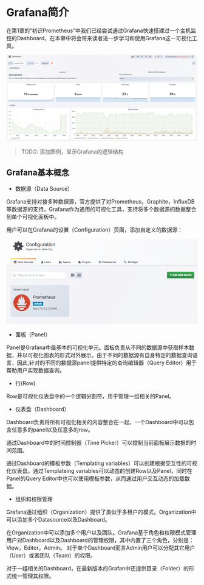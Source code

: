 # Grafana简介

在第1章的“初识Prometheus”中我们已经尝试通过Grafana快速搭建过一个主机监控的Dashboard，在本章中将会带来读者进一步学习和使用Grafana这一可视化工具。

![Grafana Dashboard](./static/grafana-dashboard-example.png)

> TODO: 添加图例，显示Grafana的逻辑结构

## Grafana基本概念

* 数据源（Data Source）

Grafana支持对接多种数据源，官方提供了对Prometheus，Graphite，InfluxDB等数据源的支持。Grafana作为通用的可视化工具，支持将多个数据源的数据整合到单个可视化面板中。

用户可以在Grafana的设置（Configuration）页面，添加自定义的数据源：

![数据源管理](./static/grafana_prometheus_datasources.png)

* 面板（Panel）

Panel是Grafana中最基本的可视化单元。面板负责从不同的数据源中获取样本数据，并以可视化图表的形式对外展示。由于不同的数据源有自身特定的数据查询语言，因此,针对的不同的数据源panel提供特定的查询编辑器（Query Editor）用于帮助用户实现数据查询。

* 行(Row)

Row是可视化仪表盘中的一个逻辑分割符，用于管理一组相关的Panel。

* 仪表盘（Dashboard）

Dashboard负责将所有可视化相关的内容整合在一起，一个Dashboard中可以包含任意多的panel以及任意多的row。

通过Dashboard中的时间控制器（Time Picker）可以控制当前面板展示数据的时间范围。

通过Dashboard的模板参数（Templating variables）可以创建根据交互性的可视化仪表盘。通过Templateing variables可以动态的创建Row以及Panel，同时在Panel的Query Editor中也可以使用模板参数，从而通过用户交互动态的加载数据。

* 组织和权限管理

Grafana通过组织（Organization）提供了类似于多租户的模式。Organization中可以添加多个Datasource以及Dashboard。

在Organization中可以添加多个用户以及团队。Grafana基于角色和权限模式管理用户对Dashboard以及Dashboard的管理权限，其中内置了三个角色，分别是：View，Editor，Admin。 对于单个Dashboard而言Admin用户可以分配其它用户（User）或者团队（Team）的权限。

对于一组相关的Dashboard，在最新版本的Grafan中还提供目录（Folder）的形式统一管理其权限。